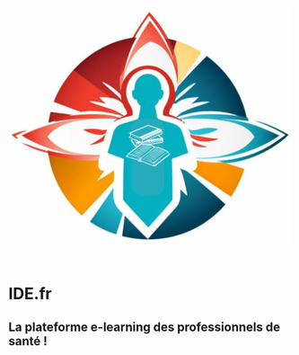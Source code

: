 <p align='center' height='130px' width='130px'>
<img src='/public/logo.svg'/>
</p>

<br />
<h1>IDE.fr</h1>
<h2>La plateforme e-learning des professionnels de santé !</h2>